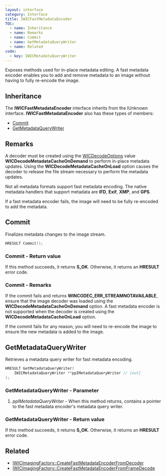 ```yaml
---
layout: interface
category: Interface
title: IWICFastMetadataEncoder
TOC:
  - name: Inheritance
  - name: Remarks
  - name: Commit
  - name: GetMetadataQueryWriter
  - name: Related
code:
  - key: IWICMetadataQueryWriter
---
```


Exposes methods used for in-place metadata editing.
A fast metadata encoder enables you to add and remove metadata to an image without having to fully re-encode the image.

## Inheritance

The **IWICFastMetadataEncoder** interface inherits from the IUnknown interface.
**IWICFastMetadataEncoder** also has these types of members:

- [Commit](#commit)
- [GetMetadataQueryWriter](#getmetadataquerywriter)

## Remarks

[wdo]: WICDecodeOptions

A decoder must be created using the [WICDecodeOptions][wdo] value **WICDecodeMetadataCacheOnDemand** to perform in-place metadata updates.
Using the **WICDecodeMetadataCacheOnLoad** option causes the decoder to release the file stream necessary to perform the metadata updates.

Not all metadata formats support fast metadata encoding.
The native metadata handlers that support metadata are **IFD**, **Exif**, **XMP**, and **GPS**.

If a fast metadata encoder fails, the image will need to be fully re-encoded to add the metadata.

## Commit

Finalizes metadata changes to the image stream.

```cpp
HRESULT Commit();
```

### Commit - Return value

If this method succeeds, it returns **S_OK**.
Otherwise, it returns an **HRESULT** error code.

### Commit - Remarks

If the commit fails and returns **WINCODEC_ERR_STREAMNOTAVAILABLE**, ensure that the image decoder was loaded using the **WICDecodeMetadataCacheOnDemand** option.
A fast metadata encoder is not supported when the decoder is created using the **WICDecodeMetadataCacheOnLoad** option.

If the commit fails for any reason, you will need to re-encode the image to ensure the new metadata is added to the image.

## GetMetadataQueryWriter

Retrieves a metadata query writer for fast metadata encoding.

```cpp
HRESULT GetMetadataQueryWriter(
    IWICMetadataQueryWriter **ppIMetadataQueryWriter // [out]
);
```

### GetMetadataQueryWriter - Parameter

1. *ppIMetadataQueryWriter* - When this method returns, contains a pointer to the fast metadata encoder's metadata query writer.

### GetMetadataQueryWriter - Return value

If this method succeeds, it returns **S_OK**.
Otherwise, it returns an **HRESULT** error code.

## Related

- [IWICImagingFactory::CreateFastMetadataEncoderFromDecoder](IWICImagingFactory#createfastmetadataencoderfromdecoder)
- [IWICImagingFactory::CreateFastMetadataEncoderFromFrameDecode](IWICImagingFactory#createfastmetadataencoderfromframedecode)
